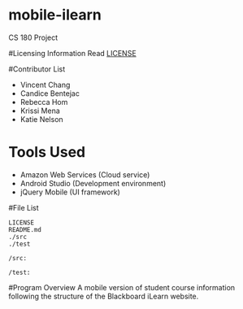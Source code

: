 # mobile-ilearn
CS 180 Project

#Licensing Information
Read [LICENSE](LICENSE)

#Contributor List

* Vincent Chang
* Candice Bentejac
* Rebecca Hom
* Krissi Mena
* Katie Nelson

# Tools Used

* Amazon Web Services (Cloud service)
* Android Studio (Development environment)
* jQuery Mobile (UI framework)

#File List

```
LICENSE
README.md
./src
./test
```

```
/src:
```

```
/test:
```

#Program Overview
A mobile version of student course information following the structure of the Blackboard iLearn website.
